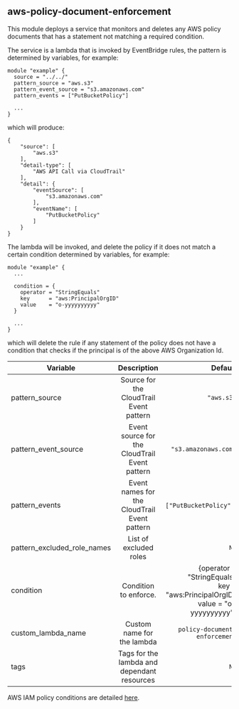 ## aws-policy-document-enforcement

This module deploys a service that monitors and deletes any AWS policy documents that has a statement not matching a required condition.

The service is a lambda that is invoked by EventBridge rules, the pattern is determined by variables, for example:

```
module "example" {
  source = "../../"
  pattern_source = "aws.s3"
  pattern_event_source = "s3.amazonaws.com"
  pattern_events = ["PutBucketPolicy"]

  ...
}
```
which will produce:
```
{
    "source": [
        "aws.s3"
    ],
    "detail-type": [
        "AWS API Call via CloudTrail"
    ],
    "detail": {
        "eventSource": [
            "s3.amazonaws.com"
        ],
        "eventName": [
            "PutBucketPolicy"
        ]
    }
}
```

The lambda will be invoked, and delete the policy if it does not match a certain condition determined by variables, for example:
```
module "example" {
  ...

  condition = {
    operator = "StringEquals"
    key      = "aws:PrincipalOrgID"
    value    = "o-yyyyyyyyyy"
  }

  ...
}
```
which will delete the rule if any statement of the policy does not have a condition that checks if the principal is of the above AWS Organization Id.

| Variable                    | Description                                   | Default                       |
| --------------------------- |:---------------------------------------------:| -----------------------------:|
| pattern_source              | Source for the CloudTrail Event pattern       | `"aws.s3"`                    |
| pattern_event_source        | Event source for the CloudTrail Event pattern | `"s3.amazonaws.com"`          |
| pattern_events              | Event names for the CloudTrail Event pattern  | `["PutBucketPolicy"]`.        |
| pattern_excluded_role_names | List of excluded roles                        | `NA`                          |
| condition                   | Condition to enforce.                         | {operator = "StringEquals"<br>key = "aws:PrincipalOrgID"<br>value = "o-yyyyyyyyyy"} |
| custom_lambda_name          | Custom name for the lambda                    | `policy-document-enforcement` |
| tags                        | Tags for the lambda and dependant resources   | `NA`                          |

AWS IAM policy conditions are detailed [here](https://docs.aws.amazon.com/IAM/latest/UserGuide/reference_policies_elements_condition.html).
